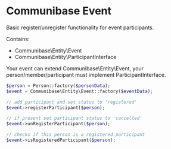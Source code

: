 # Communibase Event

Basic register/unregister functionality for event participants.

Contains:
- Communibase\Entity\Event
- Communibase\Entity\ParticipantInterface

Your event can extend Communibase\Entity\Event, your person/member/participant must implement ParticipantInterface.

```php
$person = Person::factory($personData);
$event = Communibase\Entity\Event::factory($eventData);

// add participant and set status to 'registered'
$event->registerParticipant($person);

// if present set participant status to 'cancelled'
$event->unRegisterParticipant($person);

// checks if this person is a registered participant
$event->isRegisteredParticipant($person);
```
